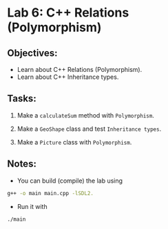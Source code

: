 # Lab 6: C++ Relations (Polymorphism)

## Objectives:

- Learn about C++ Relations (Polymorphism).
- Learn about C++ Inheritance types.

## Tasks:

1. Make a `calculateSum` method with `Polymorphism`.

2. Make a `GeoShape` class and test `Inheritance types`.

3. Make a `Picture` class with `Polymorphism`.

## Notes:

- You can build (compile) the lab using

```bash
g++ -o main main.cpp -lSDL2.
```

- Run it with

```bash
./main
```
